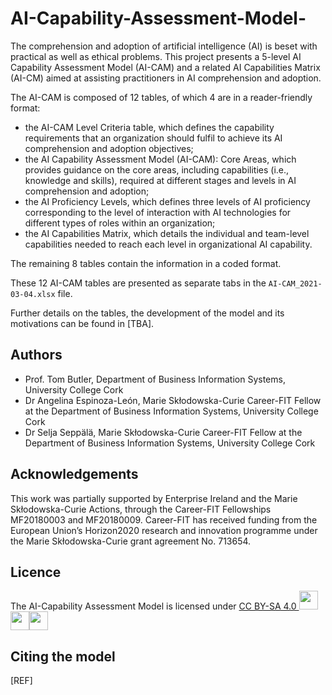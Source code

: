 # AI-Capability-Assessment-Model-
The comprehension and adoption of artificial intelligence (AI) is beset with practical as well as ethical problems. This project presents a 5-level AI Capability Assessment Model (AI-CAM) and a related AI Capabilities Matrix (AI-CM) aimed at assisting practitioners in AI comprehension and adoption. 

The AI-CAM is composed of 12 tables, of which 4 are in a reader-friendly format:

- the AI-CAM Level Criteria table, which defines the capability requirements that an organization should fulfil to achieve its AI comprehension and adoption objectives;
- the AI Capability Assessment Model (AI-CAM): Core Areas, which provides guidance on the core areas, including capabilities (i.e., knowledge and skills), required at different stages and levels in AI comprehension and adoption;
- the AI Proficiency Levels, which defines three levels of AI proficiency corresponding to the level of interaction with AI technologies for different types of roles within an organization;
- the AI Capabilities Matrix, which details the individual and team-level capabilities needed to reach each level in organizational AI capability.

The remaining 8 tables contain the information in a coded format.

These 12 AI-CAM tables are presented as separate tabs in the `AI-CAM_2021-03-04.xlsx` file.

Further details on the tables, the development of the model and its motivations can be found in [TBA].

## Authors
- Prof. Tom Butler, Department of Business Information Systems, University College Cork
- Dr Angelina Espinoza-León, Marie Skłodowska-Curie Career-FIT Fellow at the Department of Business Information Systems, University College Cork
- Dr Selja Seppälä, Marie Skłodowska-Curie Career-FIT Fellow at the Department of Business Information Systems, University College Cork

## Acknowledgements
This work was partially supported by Enterprise Ireland and the Marie Skłodowska-Curie Actions, through the Career-FIT Fellowships MF20180003 and MF20180009.
Career-FIT has received funding from the European Union’s Horizon2020 research and innovation programme under the Marie Skłodowska-Curie grant agreement No. 713654.

## Licence
<span property="dct:title">The AI-Capability Assessment Model</span> is licensed under [CC BY-SA 4.0 <img width="30" src="https://mirrors.creativecommons.org/presskit/icons/cc.svg?ref=chooser-v1"/><img width="30" src="https://mirrors.creativecommons.org/presskit/icons/by.svg?ref=chooser-v1"/><img width="30" src="https://mirrors.creativecommons.org/presskit/icons/sa.svg?ref=chooser-v1"/>](http://creativecommons.org/licenses/by-sa/4.0/?ref=chooser-v1)

## Citing the model
[REF]
